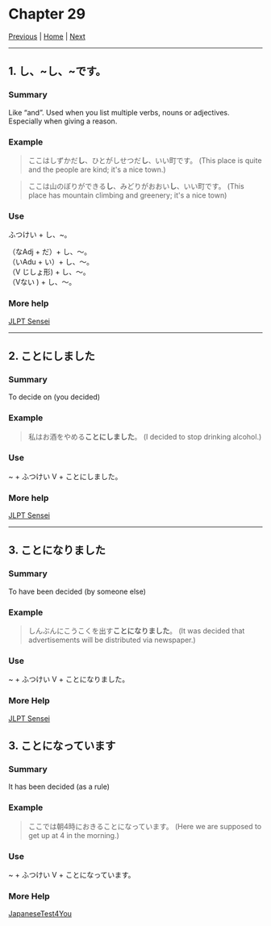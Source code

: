 # Chapter 29

[Previous](https://codywahl.github.io/JapaneseLanguageSchoolNotes/pages/28) | [Home](https://codywahl.github.io/JapaneseLanguageSchoolNotes) | [Next](https://codywahl.github.io/JapaneseLanguageSchoolNotes/pages/30)

* * *

## 1. し、~し、~です。

### Summary

 Like “and”. Used when you list multiple verbs, nouns or adjectives. Especially when giving a reason. 

### Example  

> ここはしずかだ**し**、ひとがしせつだ**し**、いい町です。
> (This place is quite and the people are kind; it's a nice town.)  

>ここは山のぼりができる**し**、みどりがおおい**し**、いい町です。
>(This place has mountain climbing and greenery; it's a nice town)

### Use

ふつけい + し、~。  

（なAdj + だ）+ し、～。  
（いAdu + い）+ し、～。  
（V じしょ形) + し、～。  
（Vない ) + し、～。

### More help

[JLPT Sensei](http://maggiesensei.com/2014/07/10/how-to-use-%E3%80%9C%E3%81%97-shi/)

* * *

## 2. ことにしました

### Summary

To decide on (you decided)

### Example

> 私はお酒をやめる**ことにしました**。
> (Ⅰ decided to stop drinking alcohol.)

### Use

~ + ふつけい V + ことにしました。

### More help

[JLPT Sensei](https://jlptsensei.com/learn-japanese-grammar/%E3%81%93%E3%81%A8%E3%81%AB%E3%81%99%E3%82%8B-koto-ni-suru/)

* * *

## 3. ことになりました

### Summary

To have been decided (by someone else)

### Example

> しんぶんにこうこくを出す**ことになりました**。
> (It was decided that advertisements will be distributed via newspaper.)

### Use

~ + ふつけい V + ことになりました。

### More Help

[JLPT Sensei](https://jlptsensei.com/learn-japanese-grammar/%e3%81%93%e3%81%a8%e3%81%ab%e3%81%aa%e3%82%8b-koto-ni-naru/)

## 3. ことになっています

### Summary

It has been decided (as a rule)

### Example

> ここでは朝4時におきることになっています。
> (Here we are supposed to get up at 4 in the morning.)

### Use

~ + ふつけい V + ことになっています。

### More Help

[JapaneseTest4You](https://japanesetest4you.com/flashcard/learn-jlpt-n2-grammar-%E3%81%93%E3%81%A8%E3%81%AB%E3%81%AA%E3%81%A3%E3%81%A6%E3%81%84%E3%82%8B-koto-ni-natte-iru/)